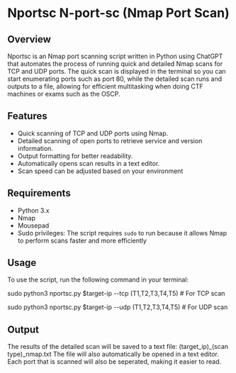 # Nportsc N-port-sc (Nmap Port Scan)

## Overview
Nportsc is an Nmap port scanning script written in Python using ChatGPT that automates the process of running quick and detailed Nmap scans for TCP and UDP ports. The quick scan is displayed in the terminal so you can start enumerating ports such as port 80, while the detailed scan runs and outputs to a file, allowing for efficient multitasking when doing CTF machines or exams such as the OSCP.

## Features
- Quick scanning of TCP and UDP ports using Nmap.
- Detailed scanning of open ports to retrieve service and version information.
- Output formatting for better readability.
- Automatically opens scan results in a text editor.
- Scan speed can be adjusted based on your environment

## Requirements
- Python 3.x
- Nmap
- Mousepad
- Sudo privileges: The script requires `sudo` to run because it allows Nmap to perform scans faster and more efficiently

## Usage
To use the script, run the following command in your terminal:

sudo python3 nportsc.py $target-ip --tcp (T1,T2,T3,T4,T5)  # For TCP scan

sudo python3 nportsc.py $target-ip --udp (T1,T2,T3,T4,T5)  # For UDP scan

## Output

The results of the detailed scan will be saved to a text file: 
(target_ip)_(scan type)_nmap.txt 
The file will also automatically be opened in a text editor. Each port that is scanned will also be seperated, making it easier to read.
